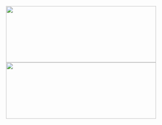 <p align="center"><img
    src="https://render.gitanimals.org/lines/4mjeo?pet-id=616495097327486351"
    width="400"
    height="150"
  />
    <img src="https://render.gitanimals.org/lines/devxb?pet-id=589961688038175360" height="150" width="400"/></p>
  
